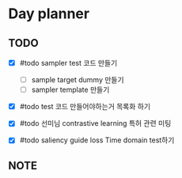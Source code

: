 # Day planner




## TODO 
- [x] #todo sampler test 코드 만들기 
	- [ ] sample target dummy 만들기 
	- [ ] sampler template 만들기 
- [x] #todo test 코드 만들어야하는거 목록화 하기 
- [x] #todo 선미님 contrastive learning 특허 관련 미팅
- [x] #todo saliency guide loss Time domain test하기 


## NOTE
